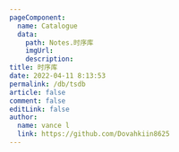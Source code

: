 ```yaml
---
pageComponent:
  name: Catalogue
  data:
    path: Notes.时序库
    imgUrl: 
    description: 
title: 时序库
date: 2022-04-11 8:13:53
permalink: /db/tsdb
article: false
comment: false
editLink: false
author:
  name: vance l
  link: https://github.com/Dovahkiin8625
---
```

